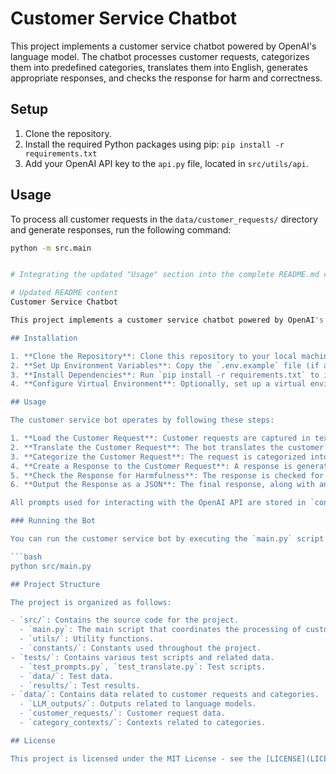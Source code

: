 # Customer Service Chatbot

This project implements a customer service chatbot powered by OpenAI's language model. The chatbot processes customer requests, categorizes them into predefined categories, translates them into English, generates appropriate responses, and checks the response for harm and correctness.

## Setup

1. Clone the repository.
2. Install the required Python packages using pip: `pip install -r requirements.txt`
3. Add your OpenAI API key to the `api.py` file, located in `src/utils/api`.

## Usage

To process all customer requests in the `data/customer_requests/` directory and generate responses, run the following command:

```bash
python -m src.main


# Integrating the updated "Usage" section into the complete README.md content

# Updated README content
Customer Service Chatbot

This project implements a customer service chatbot powered by OpenAI's language model. The chatbot processes customer requests, categorizes them into predefined categories, translates them into English, generates appropriate responses, and checks the response for harm and correctness.

## Installation

1. **Clone the Repository**: Clone this repository to your local machine.
2. **Set Up Environment Variables**: Copy the `.env.example` file (if available) and rename it to `.env`. Fill in the required keys such as `OpenAI_API_KEY`.
3. **Install Dependencies**: Run `pip install -r requirements.txt` to install the required dependencies.
4. **Configure Virtual Environment**: Optionally, set up a virtual environment using your preferred method.

## Usage

The customer service bot operates by following these steps:

1. **Load the Customer Request**: Customer requests are captured in text files located in the `/data/customer_requests` directory. The bot reads these files to process the requests (A sample customer request is included)
2. **Translate the Customer Request**: The bot translates the customer request into English, if needed, using the configured translation service.
3. **Categorize the Customer Request**: The request is categorized into one of the predefined categories.
4. **Create a Response to the Customer Request**: A response is generated based on the category and context of the request.
5. **Check the Response for Harmfulness**: The response is checked for harmful content or language using predefined criteria.
6. **Output the Response as a JSON**: The final response, along with any relevant metadata, is output as a JSON file and stored in the `/data/LLM_outputs` directory.

All prompts used for interacting with the OpenAI API are stored in `constants/system_messages`.

### Running the Bot

You can run the customer service bot by executing the `main.py` script within the `src` directory:

```bash
python src/main.py

## Project Structure

The project is organized as follows:

- `src/`: Contains the source code for the project.
  - `main.py`: The main script that coordinates the processing of customer requests.
  - `utils/`: Utility functions.
  - `constants/`: Constants used throughout the project.
- `tests/`: Contains various test scripts and related data.
  - `test_prompts.py`, `test_translate.py`: Test scripts.
  - `data/`: Test data.
  - `results/`: Test results.
- `data/`: Contains data related to customer requests and categories.
  - `LLM_outputs/`: Outputs related to language models.
  - `customer_requests/`: Customer request data.
  - `category_contexts/`: Contexts related to categories.

## License

This project is licensed under the MIT License - see the [LICENSE](LICENSE) file for details.
